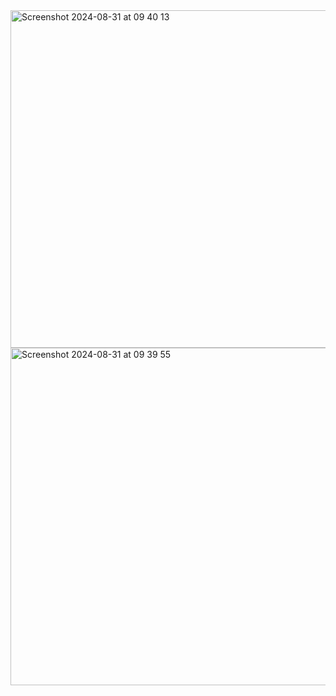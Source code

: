 <img width="540" alt="Screenshot 2024-08-31 at 09 40 13" src="https://github.com/user-attachments/assets/d969a0f9-9913-4460-b6f4-3c652ac8e92e">
<img width="540" alt="Screenshot 2024-08-31 at 09 39 55" src="https://github.com/user-attachments/assets/a4c0acf5-c159-4b77-afb8-25b9d816a433">

